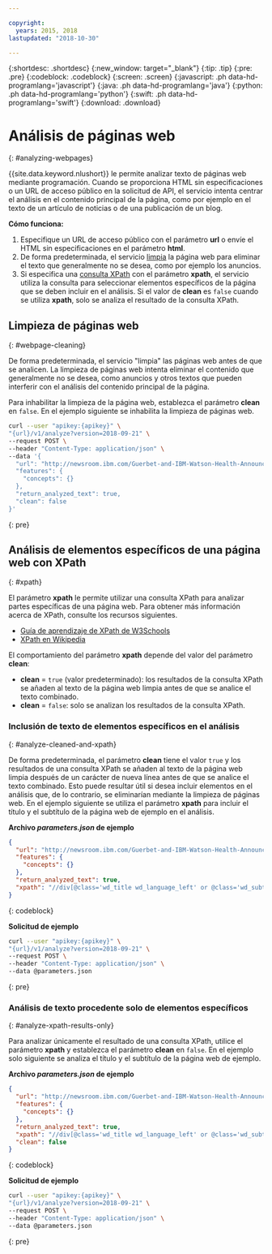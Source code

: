```yaml
---

copyright:
  years: 2015, 2018
lastupdated: "2018-10-30"

---
```


{:shortdesc: .shortdesc}
{:new_window: target="_blank"}
{:tip: .tip}
{:pre: .pre}
{:codeblock: .codeblock}
{:screen: .screen}
{:javascript: .ph data-hd-programlang='javascript'}
{:java: .ph data-hd-programlang='java'}
{:python: .ph data-hd-programlang='python'}
{:swift: .ph data-hd-programlang='swift'}
{:download: .download}


# Análisis de páginas web
{: #analyzing-webpages}

{{site.data.keyword.nlushort}} le permite analizar texto de páginas web mediante programación. Cuando se proporciona HTML sin especificaciones o un URL de acceso público en la solicitud de API, el servicio intenta centrar el análisis en el contenido principal de la página, como por ejemplo en el texto de un artículo de noticias o de una publicación de un blog.

**Cómo funciona:**

1. Especifique un URL de acceso público con el parámetro **url** o envíe el HTML sin especificaciones en el parámetro **html**.
2. De forma predeterminada, el servicio [limpia](#webpage-cleaning) la página web para eliminar el texto que generalmente no se desea, como por ejemplo los anuncios.
3. Si especifica una [consulta XPath](#xpath) con el parámetro **xpath**, el servicio utiliza la consulta para seleccionar elementos específicos de la página que se deben incluir en el análisis. Si el valor de **clean** es `false`
cuando se utiliza **xpath**, solo se analiza el resultado de la consulta XPath.

## Limpieza de páginas web
{: #webpage-cleaning}

De forma predeterminada, el servicio "limpia" las páginas web antes de que se analicen. La limpieza de páginas web intenta eliminar el contenido que generalmente no se desea, como anuncios y otros textos que pueden interferir con el análisis del contenido principal de la página.

Para inhabilitar la limpieza de la página web, establezca el parámetro **clean** en `false`. En el ejemplo siguiente se inhabilita la limpieza de páginas web.

```bash
curl --user "apikey:{apikey}" \
"{url}/v1/analyze?version=2018-09-21" \
--request POST \
--header "Content-Type: application/json" \
--data '{
  "url": "http://newsroom.ibm.com/Guerbet-and-IBM-Watson-Health-Announce-Strategic-Partnership-for-Artificial-Intelligence-in-Medical-Imaging-Liver"
  "features": {
    "concepts": {}
  },
  "return_analyzed_text": true,
  "clean": false
}'
```
{: pre}


## Análisis de elementos específicos de una página web con XPath
{: #xpath}

El parámetro **xpath** le permite utilizar una consulta XPath para analizar partes específicas de una página web. Para obtener más información acerca de XPath, consulte los recursos siguientes.

  - [Guía de aprendizaje de XPath de W3Schools](https://www.w3schools.com/xml/xpath_intro.asp)
  - [XPath en Wikipedia](https://wikipedia.org/wiki/XPath)

El comportamiento del parámetro **xpath** depende del valor del parámetro **clean**: 

  - **clean** = `true` (valor predeterminado): los resultados de la consulta XPath se añaden al texto de la página web limpia antes de que se analice el texto combinado.
  - **clean** = `false`: solo se analizan los resultados de la consulta XPath.

### Inclusión de texto de elementos específicos en el análisis
{: #analyze-cleaned-and-xpath}

De forma predeterminada, el parámetro **clean** tiene el valor `true` y los resultados de una consulta XPath se añaden al texto de la página web limpia después de un carácter de nueva línea antes de que se analice el texto combinado. Esto puede resultar útil si desea incluir elementos en el análisis que, de lo contrario, se eliminarían mediante la limpieza de páginas web. En el ejemplo siguiente se utiliza el parámetro **xpath** para incluir el título y el subtítulo de la página web de ejemplo en el análisis.

**Archivo *parameters.json* de ejemplo**
```json
{
  "url": "http://newsroom.ibm.com/Guerbet-and-IBM-Watson-Health-Announce-Strategic-Partnership-for-Artificial-Intelligence-in-Medical-Imaging-Liver",
  "features": {
    "concepts": {}
  },
  "return_analyzed_text": true,
  "xpath": "//div[@class='wd_title wd_language_left' or @class='wd_subtitle wd_language_left']"
}
```
{: codeblock}

**Solicitud de ejemplo**
```bash
curl --user "apikey:{apikey}" \
"{url}/v1/analyze?version=2018-09-21" \
--request POST \
--header "Content-Type: application/json" \
--data @parameters.json
```
{: pre}


### Análisis de texto procedente solo de elementos específicos
{: #analyze-xpath-results-only}

Para analizar únicamente el resultado de una consulta XPath, utilice el parámetro **xpath** y establezca el parámetro **clean** en `false`. En el ejemplo solo siguiente se analiza el título y el subtítulo de la página web de ejemplo.

**Archivo *parameters.json* de ejemplo**
```json
{
  "url": "http://newsroom.ibm.com/Guerbet-and-IBM-Watson-Health-Announce-Strategic-Partnership-for-Artificial-Intelligence-in-Medical-Imaging-Liver",
  "features": {
    "concepts": {}
  },
  "return_analyzed_text": true,
  "xpath": "//div[@class='wd_title wd_language_left' or @class='wd_subtitle wd_language_left']",
  "clean": false
}
```
{: codeblock}

**Solicitud de ejemplo**
```bash
curl --user "apikey:{apikey}" \
"{url}/v1/analyze?version=2018-09-21" \
--request POST \
--header "Content-Type: application/json" \
--data @parameters.json
```
{: pre}
